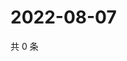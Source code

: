 # 2022-08-07

共 0 条

<!-- BEGIN WEIBO -->
<!-- 最后更新时间 Sun Aug 07 2022 00:01:03 GMT+0800 (China Standard Time) -->

<!-- END WEIBO -->

